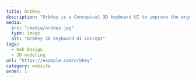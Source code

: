 ```yaml
---
title: OrbKey
description: "OrbKey is a Conceptual 3D keyboard UI to improve the ergonomics design. We wanted to rethink the keyboard — turning it from a flat, passive tool into an immersive, ergonomic, and visual experience. The project combines 3D modeling, motion design, and interactive UI to explore what a futuristic typing experience could feel like."
media:
  src: "/media/orbkey.jpg"
  type: image
  alt: "OrbKey 3D keyboard UI concept"
tags:
  - Web Design
  - 3D modeling
url: "https://example.com/orbkey"
category: website
order: 1
---
```

